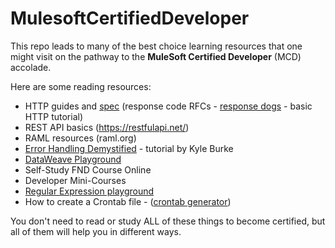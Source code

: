 # MulesoftCertifiedDeveloper

This repo leads to many of the best choice learning resources that one might visit on the pathway to the **MuleSoft Certified Developer** (MCD) accolade.

Here are some reading resources:

- HTTP guides and [spec](https://www.rfc-editor.org/rfc/rfc9112.html) (response code RFCs - [response dogs](https://http.dog/) - basic HTTP tutorial)
- REST API basics (https://restfulapi.net/)
- RAML resources (raml.org)
- [Error Handling Demystified](https://blogs.mulesoft.com/dev-guides/how-to-tutorials/mule4-error-handling/) - tutorial by Kyle Burke
- [DataWeave Playground](https://dataweave.mulesoft.com/learn/playground)
- Self-Study FND Course Online
- Developer Mini-Courses
- [Regular Expression playground](https://regex101.com/)
- How to create a Crontab file - ([crontab generator](http://www.crontabgenerator.com/))

You don't need to read or study ALL of these things to become certified, but all of them will help you in different ways.
